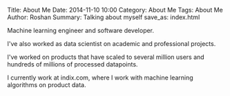 Title: About Me
Date: 2014-11-10 10:00 
Category: About Me 
Tags: About Me  
Author: Roshan
Summary: Talking about myself
save_as: index.html

Machine learning engineer and software developer.

I've also worked as data scientist on academic and professional projects.

I've worked on products that have scaled to several million users and hundreds of millions of processed datapoints.

I currently work at indix.com, where I work with machine learning algorithms on product data.


